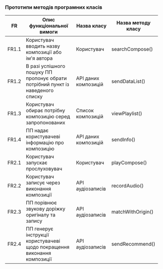 ### Прототипи методів програмних класів
|FR|Опис функціональної вимоги|Назва класу|Назва методу класу|
|--|--------------------------|-----------|------------------|
|FR1.1|Користувач вводить назву композиції або ім'я автора|Користувач|searchCompose()|
|FR1.2|В разі успішного пошуку ПП пропонує обрати потрібний пункт із наведеного списку|API даних композицій|sendDataList()|
|FR1.3|Користувач обирає потрібну композицію серед запропонованих|Список композицій|viewPlaylist()|
|FR1.4|ПП надає користувачеві інформацію про композицію|API даних композицій|sendInfo()|
|FR2.1|Користувач запускає прослуховувач|Користувач|playCompose()|
|FR2.2|Користувач записує через виконання композиції|API аудіозаписів|recordAudio()|
|FR2.3|ПП порівнює звукову доріжку оригіналу та запису|API аудіозаписів|matchWithOrigin()|
|FR2.4|ПП генерує інструкції користувачеві щодо покращення виконання композиції|API аудіозаписів|sendRecommend()|
